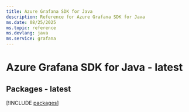 ```yaml
---
title: Azure Grafana SDK for Java
description: Reference for Azure Grafana SDK for Java
ms.date: 08/25/2025
ms.topic: reference
ms.devlang: java
ms.service: grafana
---
```

# Azure Grafana SDK for Java - latest
## Packages - latest
[!INCLUDE [packages](grafana-index.md)]
